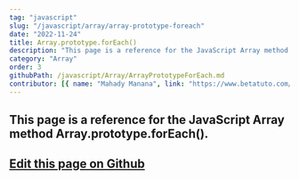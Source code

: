 ```yaml
---
tag: "javascript"
slug: "/javascript/array/array-prototype-foreach"
date: "2022-11-24"
title: Array.prototype.forEach()
description: "This page is a reference for the JavaScript Array method Array.prototype.forEach()."
category: "Array"
order: 3
githubPath: /javascript/Array/ArrayPrototypeForEach.md
contributor: [{ name: "Mahady Manana", link: "https://www.betatuto.com/" }]
---
```



## This page is a reference for the JavaScript Array method Array.prototype.forEach().

## <a href="https://github.com/mahady-manana/betatuto-docs/tree/main/docs/javascript/Array/ArrayPrototypeForEach.md" target="_blank">Edit this page on Github</a>

